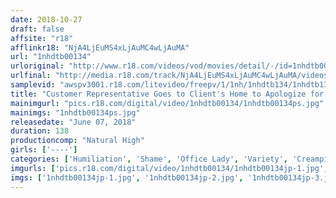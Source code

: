 ```yaml
---
date: 2018-10-27
draft: false
affsite: "r18"
afflinkr18: "NjA4LjEuMS4xLjAuMC4wLjAuMA"
url: "1nhdtb00134"
urloriginal: "http://www.r18.com/videos/vod/movies/detail/-/id=1nhdtb00134"
urlfinal: "http://media.r18.com/track/NjA4LjEuMS4xLjAuMC4wLjAuMA/videos/vod/movies/detail/-/id=1nhdtb00134"
samplevid: "awspv3001.r18.com/litevideo/freepv/1/1nh/1nhdtb134/1nhdtb134_dmb_w.mp4"
title: "Customer Representative Goes to Client's Home to Apologize for a Mistake and is Forced to Bow Without Panties and Take an Anal Creampie 4"
mainimgurl: "pics.r18.com/digital/video/1nhdtb00134/1nhdtb00134ps.jpg"
mainimgs: "1nhdtb00134ps.jpg"
releasedate: "June 07, 2018"
duration: 138
productioncomp: "Natural High"
girls: ['----']
categories: ['Humiliation', 'Shame', 'Office Lady', 'Variety', 'Creampie', 'Anal Sex', 'Hi-Def']
imgurls: ['pics.r18.com/digital/video/1nhdtb00134/1nhdtb00134jp-1.jpg', 'pics.r18.com/digital/video/1nhdtb00134/1nhdtb00134jp-2.jpg', 'pics.r18.com/digital/video/1nhdtb00134/1nhdtb00134jp-3.jpg', 'pics.r18.com/digital/video/1nhdtb00134/1nhdtb00134jp-4.jpg', 'pics.r18.com/digital/video/1nhdtb00134/1nhdtb00134jp-5.jpg', 'pics.r18.com/digital/video/1nhdtb00134/1nhdtb00134jp-6.jpg', 'pics.r18.com/digital/video/1nhdtb00134/1nhdtb00134jp-7.jpg', 'pics.r18.com/digital/video/1nhdtb00134/1nhdtb00134jp-8.jpg', 'pics.r18.com/digital/video/1nhdtb00134/1nhdtb00134jp-9.jpg', 'pics.r18.com/digital/video/1nhdtb00134/1nhdtb00134jp-10.jpg', 'pics.r18.com/digital/video/1nhdtb00134/1nhdtb00134jp-11.jpg', 'pics.r18.com/digital/video/1nhdtb00134/1nhdtb00134jp-12.jpg', 'pics.r18.com/digital/video/1nhdtb00134/1nhdtb00134jp-13.jpg', 'pics.r18.com/digital/video/1nhdtb00134/1nhdtb00134jp-14.jpg', 'pics.r18.com/digital/video/1nhdtb00134/1nhdtb00134jp-15.jpg', 'pics.r18.com/digital/video/1nhdtb00134/1nhdtb00134jp-16.jpg', 'pics.r18.com/digital/video/1nhdtb00134/1nhdtb00134jp-17.jpg', 'pics.r18.com/digital/video/1nhdtb00134/1nhdtb00134jp-18.jpg', 'pics.r18.com/digital/video/1nhdtb00134/1nhdtb00134jp-19.jpg', 'pics.r18.com/digital/video/1nhdtb00134/1nhdtb00134jp-20.jpg']
imgs: ['1nhdtb00134jp-1.jpg', '1nhdtb00134jp-2.jpg', '1nhdtb00134jp-3.jpg', '1nhdtb00134jp-4.jpg', '1nhdtb00134jp-5.jpg', '1nhdtb00134jp-6.jpg', '1nhdtb00134jp-7.jpg', '1nhdtb00134jp-8.jpg', '1nhdtb00134jp-9.jpg', '1nhdtb00134jp-10.jpg', '1nhdtb00134jp-11.jpg', '1nhdtb00134jp-12.jpg', '1nhdtb00134jp-13.jpg', '1nhdtb00134jp-14.jpg', '1nhdtb00134jp-15.jpg', '1nhdtb00134jp-16.jpg', '1nhdtb00134jp-17.jpg', '1nhdtb00134jp-18.jpg', '1nhdtb00134jp-19.jpg', '1nhdtb00134jp-20.jpg']
---
```

